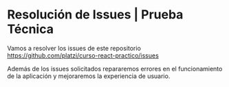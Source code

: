 # Resolución de Issues | Prueba Técnica

Vamos a resolver los issues de este repositorio
https://github.com/platzi/curso-react-practico/issues

Además de los issues solicitados repararemos errores en el funcionamiento de la aplicación y mejoraremos la experiencia de usuario.
